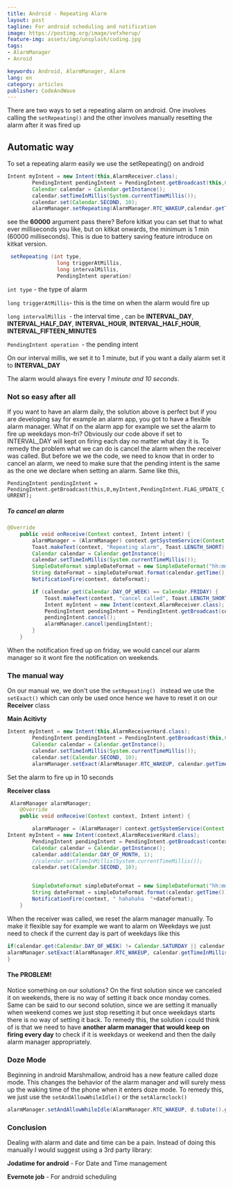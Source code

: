```yaml
---
title: Android - Repeating Alarm
layout: post
tagline: For android scheduling and notification
image: https://postimg.org/image/vefxherup/
feature-img: assets/img/unsplash/coding.jpg
tags:
- AlarmManager
- Anroid

keywords: Android, AlarmManager, Alarm
lang: en
category: articles
publisher: CodeAndWave
---
```


There are two ways to set a repeating alarm on android. One involves calling the `setRepeating()` and the other involves manually resetting the alarm after it was fired up


## Automatic way

To set a repeating alarm easily we use the setRepeating() on android

```java
Intent myIntent = new Intent(this,AlarmReceiver.class);
        PendingIntent pendingIntent = PendingIntent.getBroadcast(this,0,myIntent,PendingIntent.FLAG_UPDATE_CURRENT);
        Calendar calendar = Calendar.getInstance();
        calendar.setTimeInMillis(System.currentTimeMillis());
        calendar.set(Calendar.SECOND, 10);
        alarmManager.setRepeating(AlarmManager.RTC_WAKEUP,calendar.getTimeInMillis(),60000,pendingIntent);
```

see the **60000** argument pass there? Before kitkat you can set that to what ever milliseconds you like, but on kitkat onwards, the minimum is 1 min (60000 milliseconds). This is due to battery saving feature introduce on kitkat version.

``` java
 setRepeating (int type, 
                long triggerAtMillis, 
                long intervalMillis, 
                PendingIntent operation)
```

`int type` -  the type of alarm

` long triggerAtMillis `- this is the time on when the alarm would fire up

`long intervalMillis `- the interval time , can be  	**INTERVAL_DAY**,  **INTERVAL_HALF_DAY**,  **INTERVAL_HOUR**, **INTERVAL_HALF_HOUR**, **INTERVAL_FIFTEEN_MINUTES**

`PendingIntent operation `- the pending intent

On our interval millis, we set it to 1 minute, but if you want a daily alarm set it to **INTERVAL_DAY**

The alarm would always fire every *1 minute and 10 seconds*.

### Not so easy after all

If you want to have an alarm daily, the solution above is perfect but if you are developing say for example an alarm app, you got to have a flexible alarm manager. What if on the alarm app for example we set the alarm to fire up weekdays mon-fri? Obviously our code above if set to INTERVAL_DAY will kept on firing each day no matter what day it is. To remedy the problem what we can do is cancel the alarm when the receiver was called. But before we we the code, we need to know that in order to cancel an alarm, we need to make sure that the pending intent is the same as the one we declare when setting an alarm. Same like this,

`PendingIntent pendingIntent = PendingIntent.getBroadcast(this,0,myIntent,PendingIntent.FLAG_UPDATE_CURRENT);`

##### To cancel an alarm

``` java
@Override
    public void onReceive(Context context, Intent intent) {
        alarmManager = (AlarmManager) context.getSystemService(Context.ALARM_SERVICE);
        Toast.makeText(context, "Repeating alarm", Toast.LENGTH_SHORT).show();
        Calendar calendar = Calendar.getInstance();
        calendar.setTimeInMillis(System.currentTimeMillis());
        SimpleDateFormat simpleDateFormat = new SimpleDateFormat("hh:mm:ss");
        String dateFormat = simpleDateFormat.format(calendar.getTime());
        NotificationFire(context, dateFormat);

        if (calendar.get(Calendar.DAY_OF_WEEK) == Calendar.FRIDAY) {
            Toast.makeText(context, "cancel called", Toast.LENGTH_SHORT).show();
            Intent myIntent = new Intent(context,AlarmReceiver.class);
            PendingIntent pendingIntent = PendingIntent.getBroadcast(context,0,myIntent,PendingIntent.FLAG_UPDATE_CURRENT);
            pendingIntent.cancel();
            alarmManager.cancel(pendingIntent);
        }
    }
```

When the notification fired up on friday, we would cancel our alarm manager so it wont fire the notification on weekends.





### The manual way

On our manual we, we don't use the `setRepeating() ` instead we use the `setExact()` which can only be used once hence we have to reset it on our **Receiver** class

**Main Acitivty**


``` java
Intent myIntent = new Intent(this,AlarmReceiverHard.class);
        PendingIntent pendingIntent = PendingIntent.getBroadcast(this,0,myIntent,PendingIntent.FLAG_UPDATE_CURRENT);
        Calendar calendar = Calendar.getInstance();
        calendar.setTimeInMillis(System.currentTimeMillis());
        calendar.set(Calendar.SECOND, 10);
        alarmManager.setExact(AlarmManager.RTC_WAKEUP, calendar.getTimeInMillis(), pendingIntent);
```

Set the alarm to fire up in 10 seconds

**Receiver class**

``` java
 AlarmManager alarmManager;
    @Override
    public void onReceive(Context context, Intent intent) {

        alarmManager = (AlarmManager) context.getSystemService(Context.ALARM_SERVICE);
Intent myIntent = new Intent(context,AlarmReceiverHard.class);
        PendingIntent pendingIntent = PendingIntent.getBroadcast(context,1,myIntent,PendingIntent.FLAG_UPDATE_CURRENT);
        Calendar calendar = Calendar.getInstance();
        calendar.add(Calendar.DAY_OF_MONTH, 1);
        //calendar.setTimeInMillis(System.currentTimeMillis());
        calendar.set(Calendar.SECOND, 10);


        SimpleDateFormat simpleDateFormat = new SimpleDateFormat("hh:mm:ss");
        String dateFormat = simpleDateFormat.format(calendar.getTime());
        NotificationFire(context, " hahahaha  "+dateFormat);
    }
```

When the receiver was called, we reset the alarm manager manually. To make it flexible say for example we want to alarm on Weekdays we just need to check if the current day is part of weekdays like this

``` java
if(calendar.get(Calendar.DAY_OF_WEEK) != Calendar.SATURDAY || calendar.get(Calendar.DAY_OF_WEEK) != Calendar.SUNDAY){
alarmManager.setExact(AlarmManager.RTC_WAKEUP, calendar.getTimeInMillis(), pendingIntent);
}
```


#### The PROBLEM!

Notice something on our solutions? On the first solution since we canceled it on weekends, there is no way of setting it back once monday comes. Same can be said to our second solution, since we are setting it manually when weekend comes we just stop resetting it but once weekdays starts there is no way of setting it back. To remedy this, the solution i could think of is that we need to have **another alarm manager that would keep on firing every day** to check if it is weekdays or weekend and then the daily alarm manager appropriately.


### Doze Mode

Beginning in android Marshmallow, android has a new feature called doze mode. This changes the behavior of the alarm manager and will surely mess up the waking time of the phone when it enters doze mode. To remedy this, we just use the `setAndAllowWhileIdle()` or the `setAlarmclock() `

``` java
alarmManager.setAndAllowWhileIdle(AlarmManager.RTC_WAKEUP, d.toDate().getTime(), pendingIntent);
```


### Conclusion

Dealing with alarm and date and time can be a pain. Instead of doing this manually I would suggest using a 3rd party library:

**Jodatime for android** - For Date and Time management 

**Evernote job** - For android scheduling